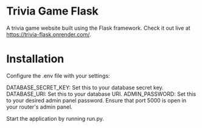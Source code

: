 # Trivia Game Flask
A trivia game website built using the Flask framework. Check it out live at https://trivia-flask.onrender.com/.

# Installation
Configure the .env file with your settings:

DATABASE_SECRET_KEY: Set this to your database secret key.
DATABASE_URI: Set this to your database URI.
ADMIN_PASSWORD: Set this to your desired admin panel password.
Ensure that port 5000 is open in your router's admin panel.

Start the application by running run.py.
